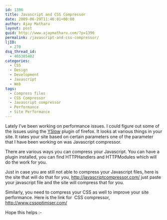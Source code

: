 ```yaml
---
id: 1396
title: Javascript and CSS Compressor
date: 2009-06-29T11:46:01+00:00
author: Ajay Matharu
layout: post
guid: http://www.ajaymatharu.com/?p=1396
permalink: /javascript-and-css-compressor/
ljID:
  - 270
dsq_thread_id:
  - 465385402
categories:
  - CSS
  - Design
  - Development
  - Javascript
  - Web
tags:
  - Compress files
  - CSS Compressor
  - Javascript compressor
  - Performance
  - Site Performance
---
```

Lately I&#8217;ve been working on performance issues. I could figure out some of the issues using the <a title="YSlow Plugin" href="https://addons.mozilla.org/en-US/firefox/addon/5369" target="_blank">YSlow</a> plugin of firefox. It looks at various things in your site. It rates your site based on certain parameters one of the parameter that I have been working on was Javascript compressor.

There are various ways you can compress your Javascript. You can have a plugin installed, you can find HTTPHandlers and HTTPModules which will do the work for you.

Just in case you are still not able to compress your Javascript files, here is the site that will do that for you, http://javascriptcompressor.com/ just paste your javascript file and the site will compress that for you.

Similarly, you need to compress your CSS as well to improve your site performance. Here is the link for  CSS compressor, http://www.cssoptimiser.com/

Hope this helps <img src="http://www.ajaymatharu.com/wp-includes/images/smilies/simple-smile.png" alt=":-)" class="wp-smiley" style="height: 1em; max-height: 1em;" />